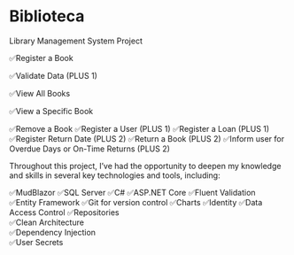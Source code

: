 # Biblioteca

Library Management System Project


✅Register a Book 

✅Validate Data (PLUS 1) 

✅View All Books

✅View a Specific Book

✅Remove a Book
✅Register a User (PLUS 1) 
✅Register a Loan (PLUS 1) 
✅Register Return Date (PLUS 2) 
✅Return a Book (PLUS 2) 
✅Inform user for Overdue Days or On-Time Returns (PLUS 2) 

Throughout this project, I’ve had the opportunity to deepen my knowledge and skills in several key technologies and tools, including:
 
✅MudBlazor 
✅SQL Server 
✅C# 
✅ASP.NET Core 
✅Fluent Validation  
✅Entity Framework 
✅Git for version control 
✅Charts 
✅Identity 
✅Data Access Control 
✅Repositories  
✅Clean Architecture  
✅Dependency Injection  
✅User Secrets 




